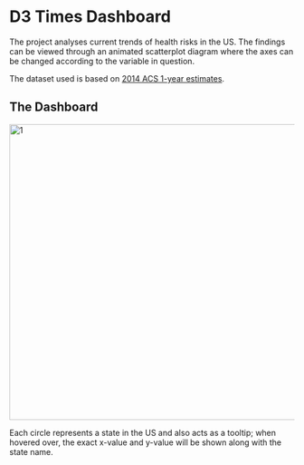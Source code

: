 # D3 Times Dashboard

The project analyses current trends of health risks in the US. The findings can be viewed through an animated scatterplot diagram where the axes can be changed according to the variable in question.

The dataset used is based on [2014 ACS 1-year estimates](https://factfinder.census.gov/faces/nav/jsf/pages/searchresults.xhtml).

## The Dashboard

<img width="522" alt="1" src="https://user-images.githubusercontent.com/85002751/214543258-bb6a243e-73c3-447e-b715-d9cdde98da34.png">

Each circle represents a state in the US and also acts as a tooltip; when hovered over, the exact x-value and y-value will be shown along with the state name.
